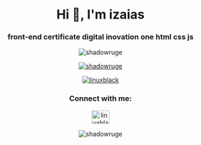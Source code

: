 <h1 align="center">Hi 👋, I'm izaias</h1>
<h3 align="center">front-end certificate digital inovation one html css js</h3>

<p align="center"> 
  <img src="https://komarev.com/ghpvc/?username=shadowruge&label=Profile%20views&color=0e75b6&style=flat" alt="shadowruge" /> 
</p>

<p align="center">
  <a href="https://github.com/ryo-ma/github-profile-trophy">
  <img src="https://github-profile-trophy.vercel.app/?username=shadowruge" alt="shadowruge" />
  </a> 
</p>

<p align="center">
 <a href="https://twitter.com/linuxblack" target="blank"><img src="https://img.shields.io/twitter/follow/linuxblack?logo=twitter&style=for-the-badge" alt="linuxblack" />
  </a>
</p>

<h3 align="center">Connect with me:</h3>
<p align="center">
<a href="https://twitter.com/linuxblack" target="blank"><img align="center" src="https://raw.githubusercontent.com/rahuldkjain/github-profile-readme-generator/master/src/images/icons/Social/twitter.svg" alt="linuxblack" height="30" width="40" /></a>
</p>



<p align="center">
  <img align="center" src="https://github-readme-streak-stats.herokuapp.com/?user=shadowruge&" alt="shadowruge" /></p>
